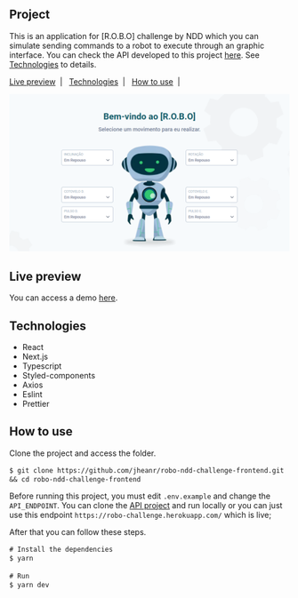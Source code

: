 ## Project

This is an application for [R.O.B.O] challenge by NDD which you can simulate sending commands to a robot to execute through an graphic interface. You can check the API developed to this project [here](https://github.com/jheanr/robo-ndd-challenge-backend). See [Technologies](#technologies) to details.

<p>
  <a href="#Demo">Live preview</a>&nbsp;&nbsp;|&nbsp;&nbsp;
  <a href="#technologies">Technologies</a>&nbsp;&nbsp;|&nbsp;&nbsp;
  <a href="#how-to-use">How to use</a>&nbsp;&nbsp;|&nbsp;&nbsp;
</p>

![cover](.github/cover.png?style=flat)

## Live preview

You can access a demo [here](https://github.com/jheanr).

## Technologies

- React
- Next.js
- Typescript
- Styled-components
- Axios
- Eslint
- Prettier

## How to use

Clone the project and access the folder.

```shell
$ git clone https://github.com/jheanr/robo-ndd-challenge-frontend.git && cd robo-ndd-challenge-frontend
```

Before running this project, you must edit `.env.example` and change the `API_ENDPOINT`. You can clone the [API project](https://github.com/jheanr/robo-ndd-challenge-backend) and run locally or you can just use this endpoint `https://robo-challenge.herokuapp.com/` which is live;

After that you can follow these steps.

```shell
# Install the dependencies
$ yarn

# Run
$ yarn dev
```
